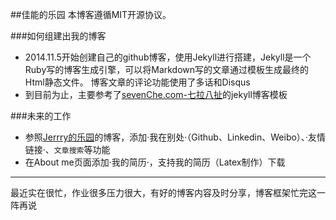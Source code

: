 
##佳能的乐园
本博客遵循MIT开源协议。

###如何组建出我的博客
+ 2014.11.5开始创建自己的github博客，使用Jekyll进行搭建，Jekyll是一个Ruby写的博客生成引擎，可以将Markdown写的文章通过模板生成最终的Html静态文件。
博客文章的评论功能使用了多话和Disqus
+ 到目前为止，主要参考了[sevenChe.com-七拉八扯](http://blog.sevenche.com/)的jekyll博客模板

###未来的工作
+ 参照[Jerrry的乐园](http://http://jerryzou.com/)的博客，添加·我在别处·（Github、Linkedin、Weibo）、·友情链接·、`文章搜索`等功能
+ 在About me页面添加·我的简历·，支持我的简历（Latex制作）下载
************************
最近实在很忙，作业很多压力很大，有好的博客内容及时分享，博客框架忙完这一阵再说


